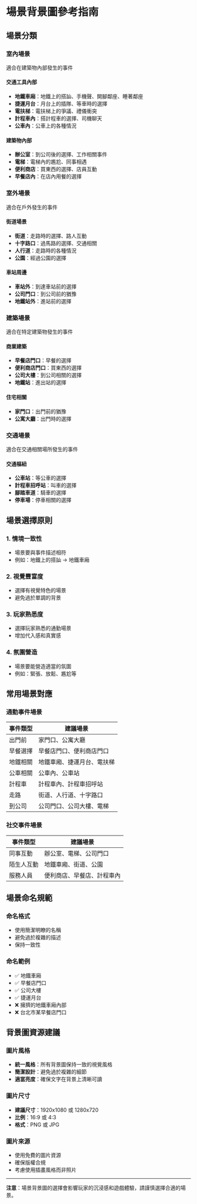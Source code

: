 # 場景背景圖參考指南

## 場景分類

### 室內場景

適合在建築物內部發生的事件

#### 交通工具內部

- **地鐵車廂**：地鐵上的搭訕、手機聲、開腳鄰座、睡著鄰座
- **捷運月台**：月台上的插隊、等車時的選擇
- **電扶梯**：電扶梯上的爭議、禮儀衝突
- **計程車內**：搭計程車的選擇、司機聊天
- **公車內**：公車上的各種情況

#### 建築物內部

- **辦公室**：到公司後的選擇、工作相關事件
- **電梯**：電梯內的尷尬、同事相遇
- **便利商店**：買東西的選擇、店員互動
- **早餐店內**：在店內用餐的選擇

### 室外場景

適合在戶外發生的事件

#### 街道場景

- **街道**：走路時的選擇、路人互動
- **十字路口**：過馬路的選擇、交通相關
- **人行道**：走路時的各種情況
- **公園**：經過公園的選擇

#### 車站周邊

- **車站外**：到達車站前的選擇
- **公司門口**：到公司前的猶豫
- **地鐵站外**：進站前的選擇

### 建築場景

適合在特定建築物發生的事件

#### 商業建築

- **早餐店門口**：早餐的選擇
- **便利商店門口**：買東西的選擇
- **公司大樓**：到公司相關的選擇
- **地鐵站**：進出站的選擇

#### 住宅相關

- **家門口**：出門前的猶豫
- **公寓大廳**：出門時的選擇

### 交通場景

適合在交通相關場所發生的事件

#### 交通樞紐

- **公車站**：等公車的選擇
- **計程車招呼站**：叫車的選擇
- **腳踏車道**：騎車的選擇
- **停車場**：停車相關的選擇

## 場景選擇原則

### 1. 情境一致性

- 場景要與事件描述相符
- 例如：地鐵上的搭訕 → 地鐵車廂

### 2. 視覺豐富度

- 選擇有視覺特色的場景
- 避免過於單調的背景

### 3. 玩家熟悉度

- 選擇玩家熟悉的通勤場景
- 增加代入感和真實感

### 4. 氛圍營造

- 場景要能營造適當的氛圍
- 例如：緊張、放鬆、尷尬等

## 常用場景對應

### 通勤事件場景

| 事件類型 | 建議場景                   |
| -------- | -------------------------- |
| 出門前   | 家門口、公寓大廳           |
| 早餐選擇 | 早餐店門口、便利商店門口   |
| 地鐵相關 | 地鐵車廂、捷運月台、電扶梯 |
| 公車相關 | 公車內、公車站             |
| 計程車   | 計程車內、計程車招呼站     |
| 走路     | 街道、人行道、十字路口     |
| 到公司   | 公司門口、公司大樓、電梯   |

### 社交事件場景

| 事件類型   | 建議場景                   |
| ---------- | -------------------------- |
| 同事互動   | 辦公室、電梯、公司門口     |
| 陌生人互動 | 地鐵車廂、街道、公園       |
| 服務人員   | 便利商店、早餐店、計程車內 |

## 場景命名規範

### 命名格式

- 使用簡潔明瞭的名稱
- 避免過於複雜的描述
- 保持一致性

### 命名範例

- ✅ 地鐵車廂
- ✅ 早餐店門口
- ✅ 公司大樓
- ✅ 捷運月台
- ❌ 擁擠的地鐵車廂內部
- ❌ 台北市某早餐店門口

## 背景圖資源建議

### 圖片風格

- **統一風格**：所有背景圖保持一致的視覺風格
- **簡潔設計**：避免過於複雜的細節
- **適當亮度**：確保文字在背景上清晰可讀

### 圖片尺寸

- **建議尺寸**：1920x1080 或 1280x720
- **比例**：16:9 或 4:3
- **格式**：PNG 或 JPG

### 圖片來源

- 使用免費的圖片資源
- 確保版權合規
- 考慮使用插畫風格而非照片

---

**注意**：場景背景圖的選擇會影響玩家的沉浸感和遊戲體驗，請謹慎選擇合適的場景。
